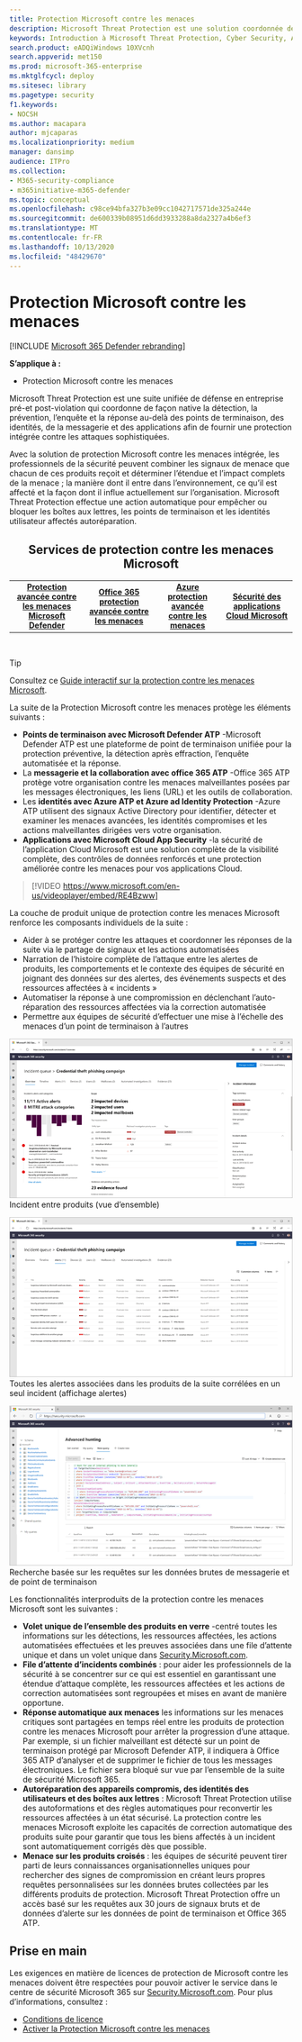 ```yaml
---
title: Protection Microsoft contre les menaces
description: Microsoft Threat Protection est une solution coordonnée de protection contre les menaces conçue pour protéger les périphériques, l’identité, les données et les applications
keywords: Introduction à Microsoft Threat Protection, Cyber Security, Advanced persistent Threat, Enterprise Security, Devices, Device, Identity, Users, Data, applications, incidents, Automated Investigation and Remediation, recherche avancée
search.product: eADQiWindows 10XVcnh
search.appverid: met150
ms.prod: microsoft-365-enterprise
ms.mktglfcycl: deploy
ms.sitesec: library
ms.pagetype: security
f1.keywords:
- NOCSH
ms.author: macapara
author: mjcaparas
ms.localizationpriority: medium
manager: dansimp
audience: ITPro
ms.collection:
- M365-security-compliance
- m365initiative-m365-defender
ms.topic: conceptual
ms.openlocfilehash: c98ce94bfa327b3e09cc1042717571de325a244e
ms.sourcegitcommit: de600339b08951d6dd3933288a8da2327a4b6ef3
ms.translationtype: MT
ms.contentlocale: fr-FR
ms.lasthandoff: 10/13/2020
ms.locfileid: "48429670"
---
```

# <a name="microsoft-threat-protection"></a>Protection Microsoft contre les menaces

[!INCLUDE [Microsoft 365 Defender rebranding](../includes/microsoft-defender.md)]


**S’applique à :**
- Protection Microsoft contre les menaces



Microsoft Threat Protection est une suite unifiée de défense en entreprise pré-et post-violation qui coordonne de façon native la détection, la prévention, l’enquête et la réponse au-delà des points de terminaison, des identités, de la messagerie et des applications afin de fournir une protection intégrée contre les attaques sophistiquées.

Avec la solution de protection Microsoft contre les menaces intégrée, les professionnels de la sécurité peuvent combiner les signaux de menace que chacun de ces produits reçoit et déterminer l’étendue et l’impact complets de la menace ; la manière dont il entre dans l’environnement, ce qu’il est affecté et la façon dont il influe actuellement sur l’organisation. Microsoft Threat Protection effectue une action automatique pour empêcher ou bloquer les boîtes aux lettres, les points de terminaison et les identités utilisateur affectés autoréparation.  


<center><h2>Services de protection contre les menaces Microsoft</center></h2>
<table><tr><td><center><b><a href="https://docs.microsoft.com/windows/security/threat-protection/microsoft-defender-atp/microsoft-defender-advanced-threat-protection"><b>Protection avancée contre les menaces Microsoft Defender</b></center></a></td>
<td><center><b><a href="https://docs.microsoft.com/office365/securitycompliance/office-365-atp"><b>Office 365 protection avancée contre les menaces</b></center></a></td>
<td><center><b><a href="https://docs.microsoft.com/azure-advanced-threat-protection/"><b>Azure protection avancée contre les menaces</b></a></center></td>
<td><center><b><a href="https://docs.microsoft.com/cloud-app-security/"><b>Sécurité des applications Cloud Microsoft</b></a></center></td>
</tr>
</table>
<br>


>[!TIP]
>Consultez ce [Guide interactif sur la protection contre les menaces Microsoft](https://aka.ms/MTP-Interactive-Guide).


La suite de la Protection Microsoft contre les menaces protège les éléments suivants : 
- **Points de terminaison avec Microsoft Defender ATP** -Microsoft Defender ATP est une plateforme de point de terminaison unifiée pour la protection préventive, la détection après effraction, l’enquête automatisée et la réponse. 
- La **messagerie et la collaboration avec office 365 ATP** -Office 365 ATP protège votre organisation contre les menaces malveillantes posées par les messages électroniques, les liens (URL) et les outils de collaboration. 
- Les **identités avec Azure ATP et Azure ad Identity Protection** -Azure ATP utilisent des signaux Active Directory pour identifier, détecter et examiner les menaces avancées, les identités compromises et les actions malveillantes dirigées vers votre organisation. 
- **Applications avec Microsoft Cloud App Security** -la sécurité de l’application Cloud Microsoft est une solution complète de la visibilité complète, des contrôles de données renforcés et une protection améliorée contre les menaces pour vos applications Cloud. 

>[!VIDEO https://www.microsoft.com/en-us/videoplayer/embed/RE4Bzww] 

La couche de produit unique de protection contre les menaces Microsoft renforce les composants individuels de la suite :
- Aider à se protéger contre les attaques et coordonner les réponses de la suite via le partage de signaux et les actions automatisées
- Narration de l’histoire complète de l’attaque entre les alertes de produits, les comportements et le contexte des équipes de sécurité en joignant des données sur des alertes, des événements suspects et des ressources affectées à « incidents »
- Automatiser la réponse à une compromission en déclenchant l’auto-réparation des ressources affectées via la correction automatisée
- Permettre aux équipes de sécurité d’effectuer une mise à l’échelle des menaces d’un point de terminaison à l’autres

![Image de la page de présentation de l’incident](../../media/overview-incident.png) <br>
Incident entre produits (vue d’ensemble)

![Image de la file d’attente des alertes](../../media/incident-list.png)<br>
Toutes les alertes associées dans les produits de la suite corrélées en un seul incident (affichage alertes)

![Image de la file d’attente des incidents](../../media/advanced-hunting.png)<br>
Recherche basée sur les requêtes sur les données brutes de messagerie et de point de terminaison


Les fonctionnalités interproduits de la protection contre les menaces Microsoft sont les suivantes : 
- **Volet unique de l’ensemble des produits en verre** -centré toutes les informations sur les détections, les ressources affectées, les actions automatisées effectuées et les preuves associées dans une file d’attente unique et dans un volet unique dans [Security.Microsoft.com](https://security.microsoft.com). 
- **File d’attente d’incidents combinés** : pour aider les professionnels de la sécurité à se concentrer sur ce qui est essentiel en garantissant une étendue d’attaque complète, les ressources affectées et les actions de correction automatisées sont regroupées et mises en avant de manière opportune. 
- **Réponse automatique aux menaces** les informations sur les menaces critiques sont partagées en temps réel entre les produits de protection contre les menaces Microsoft pour arrêter la progression d’une attaque. Par exemple, si un fichier malveillant est détecté sur un point de terminaison protégé par Microsoft Defender ATP, il indiquera à Office 365 ATP d’analyser et de supprimer le fichier de tous les messages électroniques. Le fichier sera bloqué sur vue par l’ensemble de la suite de sécurité Microsoft 365.
- **Autoréparation des appareils compromis, des identités des utilisateurs et des boîtes aux lettres** : Microsoft Threat Protection utilise des autoformations et des règles automatiques pour reconvertir les ressources affectées à un état sécurisé. La protection contre les menaces Microsoft exploite les capacités de correction automatique des produits suite pour garantir que tous les biens affectés à un incident sont automatiquement corrigés dès que possible.
- **Menace sur les produits croisés** : les équipes de sécurité peuvent tirer parti de leurs connaissances organisationnelles uniques pour rechercher des signes de compromission en créant leurs propres requêtes personnalisées sur les données brutes collectées par les différents produits de protection. Microsoft Threat Protection offre un accès basé sur les requêtes aux 30 jours de signaux bruts et de données d’alerte sur les données de point de terminaison et Office 365 ATP. 


## <a name="get-started"></a>Prise en main
Les exigences en matière de licences de protection de Microsoft contre les menaces doivent être respectées pour pouvoir activer le service dans le centre de sécurité Microsoft 365 sur [Security.Microsoft.com](https://security.microsoft.com). Pour plus d’informations, consultez :
- [Conditions de licence](prerequisites.md#licensing-requirements)
- [Activer la Protection Microsoft contre les menaces](mtp-enable.md)
